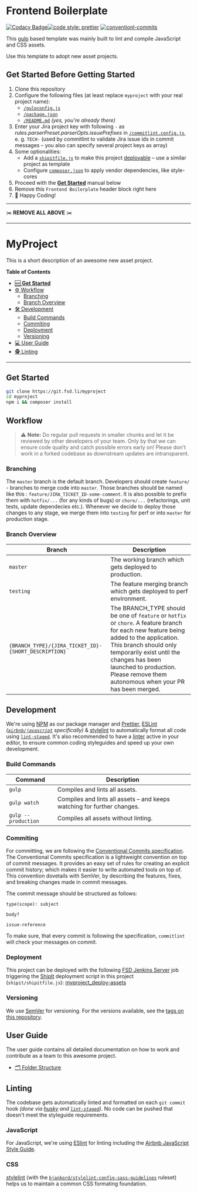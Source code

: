 # Frontend Boilerplate

[![Codacy Badge](https://api.codacy.com/project/badge/Grade/fdc064bae9d643dfafc35a373ed7608e)](https://www.codacy.com?utm_source=github.com&utm_medium=referral&utm_content=for-sale-digital/frontend-boilerplate&utm_campaign=Badge_Grade)[![code style: prettier](https://img.shields.io/badge/code_style-prettier-ff69b4.svg?style=flat-square)](https://github.com/prettier/prettier) [![conventionl-commits](https://img.shields.io/badge/Conventional%20Commits-1.0.0-yellow.svg)](https://www.conventionalcommits.org/en/v1.0.0-beta.3/)

This [gulp](https://gulpjs.com/) based template was mainly built to lint and compile JavaScript and CSS assets.

Use this template to adopt new asset projects.

## Get Started Before Getting Started

1. Clone this repository
2. Configure the following files (at least replace `myproject` with your real project name):
    - [`/gulpconfig.js`](/gulpconfig.js)
    - [`/package.json`](/package.json)
    - [`/README.md`](/README.md) _(yes, you're already there)_
3. Enter your Jira project key with following `-` as _rules.parserPreset.parserOpts.issuePrefixes_ in [`/commitlint.config.js`](/commitlint.config.js), e. g. `TECH-` (used by commitlint to validate Jira issue ids in commit messages – you also can specify several project keys as array)
4. Some optionalities:
    - Add a [`shipitfile.js`](/shipit/shipitfile.js) to make this project [deployable](#deployment) – use a similar project as template
    - Configure [`composer.json`](/composer.json) to apply vendor dependencies, like style-cores
5. Proceed with the [**Get Started**](#get-started) manual below
6. Remove this `Frontend Boilerplate` header block right here
7. 🎉 Happy Coding!

---

✂️ **REMOVE ALL ABOVE** ✂️

---

# MyProject

This is a short description of an awesome new asset project.

**Table of Contents**

-   [🆕 **Get Started**](#get-started)
-   [⚙️ Workflow](#workflow)
    -   [Branching](#branching)
    -   [Branch Overview](#branch-overview)
-   [🛠 Development](#development)
    -   [Build Commands](#build-commands)
    -   [Commiting](#commiting)
    -   [Deployment](#deployment)
    -   [Versioning](#versioning)
-   [💻 User Guide](#user-guide)
-   [🕵 Linting](#linting)

---

## Get Started

```sh
git clone https://git.fsd.li/myproject
cd myproject
npm i && composer install
```

## Workflow

> ⚠️ **Note:** Do regular pull requests in smaller chunks and let it be reviewed by other developers of your team. Only by that we can ensure code quality and catch possible errors early on! Please don't work in a forked codebase as downstream updates are intransparent.

### Branching

The `master` branch is the default branch. Developers should create `feature/` - branches to merge code into `master`. Those branches should be named like this : `feature/JIRA_TICKET_ID-some-comment`. It is also possible to prefix them with `hotfix/...` (for any kinds of bugs) or `chore/...` (refactorings, unit tests, update dependecies etc.). Whenever we decide to deploy those changes to any stage, we merge them into `testing` for perf or into `master` for production stage.

### Branch Overview

| Branch                                               | Description                                                                                                                                                                                                                                                                                       |
| ---------------------------------------------------- | ------------------------------------------------------------------------------------------------------------------------------------------------------------------------------------------------------------------------------------------------------------------------------------------------- |
| `master`                                             | The working branch which gets deployed to production.                                                                                                                                                                                                                                             |
| `testing`                                            | The feature merging branch which gets deployed to perf environment.                                                                                                                                                                                                                               |
| `{BRANCH_TYPE}/{JIRA_TICKET_ID}-{SHORT_DESCRIPTION}` | The BRANCH_TYPE should be one of `feature` or `hotfix` or `chore`. A feature branch for each new feature being added to the application. This branch should only temporarily exist until the changes has been launched to production. Please remove them autonomous when your PR has been merged. |

## Development

We're using [NPM](https://www.npmjs.com/) as our package manager and [Prettier](https://prettier.io/), [ESLint](https://eslint.org/) _([`airbnb/javascript`](https://github.com/airbnb/javascript) specifically)_ & [stylelint](https://stylelint.io/) to automatically format all code using [`lint-staged`](https://github.com/okonet/lint-staged). It's also recommended to have a [linter](#linting) active in your editor, to ensure common coding styleguides and speed up your own development.

### Build Commands

<table>
  <thead>
    <tr>
      <th>Command</th>
      <th>Description</th>
    </tr>
  </thead>
  <tbody>
    <tr>
      <td><code>gulp</code></td>
      <td>Compiles and lints all assets.</td>
    </tr>
    <tr>
      <td><code>gulp watch</code></td>
      <td>Compiles and lints all assets – and keeps watching for further changes.</td>
    </tr>
    <tr>
      <td><code>gulp --production</code></td>
      <td>Compiles all assets without linting.</td>
    </tr>
  </tbody>
</table>

### Commiting

For committing, we are following the [Conventional Commits specification](https://www.conventionalcommits.org/). The Conventional Commits specification is a lightweight convention on top of commit messages. It provides an easy set of rules for creating an explicit commit history; which makes it easier to write automated tools on top of. This convention dovetails with SemVer, by describing the features, fixes, and breaking changes made in commit messages.

The commit message should be structured as follows:

```
type(scope): subject

body?

issue-reference
```

To make sure, that every commit is following the specification, `commitlint` will check your messages on commit.

### Deployment

This project can be deployed with the following [FSD Jenkins Server](https://ci.fsd.li/) job triggering the [ShipIt](https://github.com/shipitjs) deployment script in this project (`shipit/shipitfile.js`):
[myproject_deploy-assets](https://ci.fsd.li/view/myproject_deploy-assets/)

### Versioning

We use [SemVer](http://semver.org/) for versioning. For the versions available, see the [tags on this repository](https://github.com/for-sale-digital/gulp-template/tags).

## User Guide

The user guide contains all detailed documentation on how to work and contribute as a team to this awesome project.

-   [🗂 Folder Structure](documentation/FOLDER_STRUCTURE.md)

## Linting

The codebase gets automatically linted and formatted on each `git commit` hook _(done via [husky](https://github.com/typicode/husky) and [`lint-staged`](https://github.com/okonet/lint-staged))_. No code can be pushed that doesn't meet the styleguide requirements.

### JavaScript

For JavaScript, we're using [ESlint](https://eslint.org/) for linting including the [Airbnb JavaScript Style Guide](https://github.com/airbnb/javascript).

### CSS

[stylelint](https://stylelint.io/) (with the [`bjankord/stylelint-config-sass-guidelines`](https://github.com/bjankord/stylelint-config-sass-guidelines) ruleset) helps us to maintain a common CSS formating foundation.
